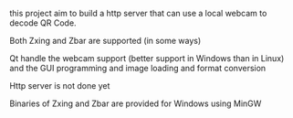this project aim to build a http server that can use a local webcam to decode QR Code.

Both Zxing and Zbar are supported (in some ways)

Qt handle the webcam support (better support in Windows than in Linux) and the GUI programming and image loading and format conversion

Http server is not done yet

Binaries of Zxing and Zbar are provided for Windows using MinGW